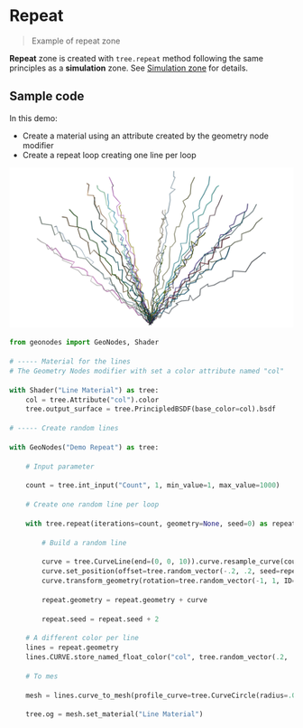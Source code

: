 # Repeat

> Example of repeat zone

**Repeat** zone is created with `tree.repeat` method following the same principles as a **simulation** zone. See [Simulation zone](ex_simulation.md) for details.

## Sample code

In this demo:
- Create a material using an attribute created by the geometry node modifier
- Create a repeat loop creating one line per loop

![Result](images/ex_repeat.png)

``` python
from geonodes import GeoNodes, Shader

# ----- Material for the lines
# The Geometry Nodes modifier with set a color attribute named "col"

with Shader("Line Material") as tree:
    col = tree.Attribute("col").color
    tree.output_surface = tree.PrincipledBSDF(base_color=col).bsdf

# ----- Create random lines

with GeoNodes("Demo Repeat") as tree:
    
    # Input parameter
    
    count = tree.int_input("Count", 1, min_value=1, max_value=1000)
    
    # Create one random line per loop
    
    with tree.repeat(iterations=count, geometry=None, seed=0) as repeat:
        
        # Build a random line
        
        curve = tree.CurveLine(end=(0, 0, 10)).curve.resample_curve(count=30)
        curve.set_position(offset=tree.random_vector(-.2, .2, seed=repeat.seed+1))
        curve.transform_geometry(rotation=tree.random_vector(-1, 1, ID=tree.integer(1), seed=repeat.seed+2))
        
        repeat.geometry = repeat.geometry + curve
        
        repeat.seed = repeat.seed + 2
        
    # A different color per line
    lines = repeat.geometry
    lines.CURVE.store_named_float_color("col", tree.random_vector(.2, .8, seed=1000))
    
    # To mes
        
    mesh = lines.curve_to_mesh(profile_curve=tree.CurveCircle(radius=.02))
        
    tree.og = mesh.set_material("Line Material")
```
        
    
